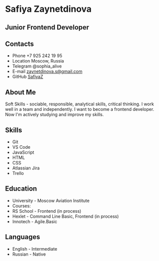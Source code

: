 # Safiya Zaynetdinova

## Junior Frontend Developer

## Contacts
* Phone +7 925 242 19 95
* Location Moscow, Russia
* Telegram @sophia_alive
* E-mail zaynetdinova.s@gmail.com
* GitHub [SafiyaZ](https://github.com/SafiyaZ)

## About Me
Soft Skills - sociable, responsible, analytical skills, critical thinking. I work well in a team and independently. I want to become a frontend developer. Now I'm actively studying and improve my skills.

## Skills
* Git
* VS Code
* JavaScript
* HTML
* CSS
* Atlassian Jira
* Trello

## Education
* University - Moscow Aviation Institute
* Courses:
 * RS School - Frontend (in process)
 * Hexlet - Command Line Basic, Frontend (in process)
 * Innotech - Agile.Basic

## Languages
* English - Intermediate
* Russian - Native